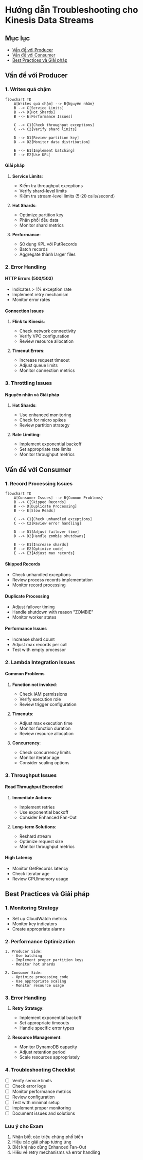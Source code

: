 # Hướng dẫn Troubleshooting cho Kinesis Data Streams

## Mục lục
- [Vấn đề với Producer](#vấn-đề-với-producer)
- [Vấn đề với Consumer](#vấn-đề-với-consumer)
- [Best Practices và Giải pháp](#best-practices-và-giải-pháp)

## Vấn đề với Producer

### 1. Writes quá chậm
```mermaid
flowchart TD
    A[Writes quá chậm] --> B{Nguyên nhân}
    B --> C[Service Limits]
    B --> D[Hot Shards]
    B --> E[Performance Issues]
    
    C --> C1[Check throughput exceptions]
    C --> C2[Verify shard limits]
    
    D --> D1[Review partition key]
    D --> D2[Monitor data distribution]
    
    E --> E1[Implement batching]
    E --> E2[Use KPL]
```

#### Giải pháp
1. **Service Limits**:
   - Kiểm tra throughput exceptions
   - Verify shard-level limits
   - Kiểm tra stream-level limits (5-20 calls/second)

2. **Hot Shards**:
   - Optimize partition key
   - Phân phối đều data
   - Monitor shard metrics

3. **Performance**:
   - Sử dụng KPL với PutRecords
   - Batch records
   - Aggregate thành larger files

### 2. Error Handling

#### HTTP Errors (500/503)
- Indicates > 1% exception rate
- Implement retry mechanism
- Monitor error rates

#### Connection Issues
1. **Flink to Kinesis**:
   - Check network connectivity
   - Verify VPC configuration
   - Review resource allocation

2. **Timeout Errors**:
   - Increase request timeout
   - Adjust queue limits
   - Monitor connection metrics

### 3. Throttling Issues

#### Nguyên nhân và Giải pháp
1. **Hot Shards**:
   - Use enhanced monitoring
   - Check for micro spikes
   - Review partition strategy

2. **Rate Limiting**:
   - Implement exponential backoff
   - Set appropriate rate limits
   - Monitor throughput metrics

## Vấn đề với Consumer

### 1. Record Processing Issues
```mermaid
flowchart TD
    A[Consumer Issues] --> B{Common Problems}
    B --> C[Skipped Records]
    B --> D[Duplicate Processing]
    B --> E[Slow Reads]
    
    C --> C1[Check unhandled exceptions]
    C --> C2[Review error handling]
    
    D --> D1[Adjust failover time]
    D --> D2[Handle zombie shutdowns]
    
    E --> E1[Increase shards]
    E --> E2[Optimize code]
    E --> E3[Adjust max records]
```

#### Skipped Records
- Check unhandled exceptions
- Review process records implementation
- Monitor record processing

#### Duplicate Processing
- Adjust failover timing
- Handle shutdown with reason "ZOMBIE"
- Monitor worker states

#### Performance Issues
- Increase shard count
- Adjust max records per call
- Test with empty processor

### 2. Lambda Integration Issues

#### Common Problems
1. **Function not invoked**:
   - Check IAM permissions
   - Verify execution role
   - Review trigger configuration

2. **Timeouts**:
   - Adjust max execution time
   - Monitor function duration
   - Review resource allocation

3. **Concurrency**:
   - Check concurrency limits
   - Monitor iterator age
   - Consider scaling options

### 3. Throughput Issues

#### Read Throughput Exceeded
1. **Immediate Actions**:
   - Implement retries
   - Use exponential backoff
   - Consider Enhanced Fan-Out

2. **Long-term Solutions**:
   - Reshard stream
   - Optimize request size
   - Monitor throughput metrics

#### High Latency
- Monitor GetRecords latency
- Check iterator age
- Review CPU/memory usage

## Best Practices và Giải pháp

### 1. Monitoring Strategy
- Set up CloudWatch metrics
- Monitor key indicators
- Create appropriate alarms

### 2. Performance Optimization
```plaintext
1. Producer Side:
   - Use batching
   - Implement proper partition keys
   - Monitor hot shards

2. Consumer Side:
   - Optimize processing code
   - Use appropriate scaling
   - Monitor resource usage
```

### 3. Error Handling
1. **Retry Strategy**:
   - Implement exponential backoff
   - Set appropriate timeouts
   - Handle specific error types

2. **Resource Management**:
   - Monitor DynamoDB capacity
   - Adjust retention period
   - Scale resources appropriately

### 4. Troubleshooting Checklist
- [ ] Verify service limits
- [ ] Check error logs
- [ ] Monitor performance metrics
- [ ] Review configuration
- [ ] Test with minimal setup
- [ ] Implement proper monitoring
- [ ] Document issues and solutions

### Lưu ý cho Exam
1. Nhận biết các triệu chứng phổ biến
2. Hiểu các giải pháp tương ứng
3. Biết khi nào dùng Enhanced Fan-Out
4. Hiểu về retry mechanisms và error handling